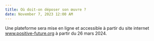 ```yaml
---
title: Où doit-on déposer son œuvre ?
date: November 7, 2023 12:00 AM
---
```

Une plateforme sera mise en ligne et accessible à partir du site internet www.positive-future.org à partir du 26 mars 2024.